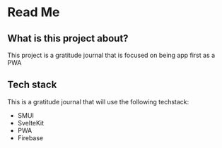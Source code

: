 # Read Me
## What is this project about?
This project is a gratitude journal that is focused on being app first as a PWA

## Tech stack
This is a gratitude journal that will use the following techstack:
- SMUI
- SvelteKit
- PWA
- Firebase